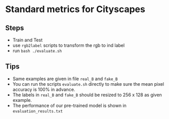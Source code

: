 # Standard metrics for Cityscapes

## Steps

- Train and Test
- use `rgb2label` scripts to transform the rgb to ind label
- run `bash ./evaluate.sh`

## Tips

- Same examples are given in file `real_B` and `fake_B`
- You can run the scripts `evaluate.sh` directly to make sure the mean pixel accuracy is 100% in advance.
- The labels in `real_B` and `fake_B` should be resized to 256 x 128 as given example.
- The performance of our pre-trained model is shown in `evaluation_results.txt`